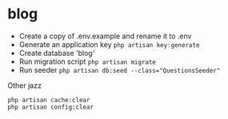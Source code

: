 # blog
* Create a copy of .env.example and rename it to .env
* Generate an application key `php artisan key:generate`
* Create database 'blog'
* Run migration script `php artisan migrate`
* Run seeder `php artisan db:seed --class="QuestionsSeeder"`

Other jazz
```
php artisan cache:clear 
php artisan config:clear
```